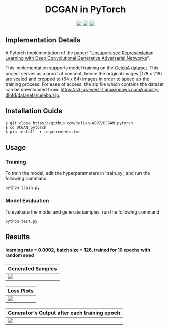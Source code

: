 <h1 align="center">
  <b>DCGAN in PyTorch</b><br>
</h1>

<p align="center">
      <a href="https://www.python.org/">
        <img src="https://img.shields.io/badge/Python-3.9-ff69b4.svg" /></a>
       <a href= "https://pytorch.org/">
        <img src="https://img.shields.io/badge/PyTorch-1.9-2BAF2B.svg" /></a>
       <a href= "https://github.com/julian-8897/Vanilla-VAE-PyTorch/blob/master/LICENSE.md">
        <img src="https://img.shields.io/badge/license-MIT-blue.svg" /></a>
         
</p>

## Implementation Details

A Pytorch implementation of the paper: "[Unsupervised Representation Learning with Deep Convolutional Generative Adversarial Networks](https://arxiv.org/abs/1511.06434)".

This implementation supports model training on the [CelebA dataset](http://mmlab.ie.cuhk.edu.hk/projects/CelebA.html). This project serves as a proof of concept, hence the original images (178 x 218) are scaled and cropped to (64 x 64) images in order to speed up the training process. For ease of access, the zip file which contains the dataset can be downloaded from: https://s3-us-west-1.amazonaws.com/udacity-dlnfd/datasets/celeba.zip.

## Installation Guide

```
$ git clone https://github.com/julian-8897/DCGAN_pytorch
$ cd DCGAN_pytorch
$ pip install -r requirements.txt
```

## Usage

### Training

To train the model, edit the hyperparameters in 'train.py', and run the following command:

```
python train.py 
```

### Model Evaluation

To evaluate the model and generate samples, run the following command:

```
python test.py 
```

<h2 align="left">
  <b>Results</b><br>
</h2>

#### learning rate = 0.0002, batch size = 128, trained for 10 epochs with random seed

| Generated Samples | 
| ------------------| 
| ![][1]            | 


| Loss Plots        |
| ------------------| 
| ![][2]            | 

| Generator's Output after each training epoch |
| ------------------------------------| 
| ![][3]                              |

[1]: https://github.com/julian-8897/DCGAN_pytorch/blob/main/results/dcgan_generated_epoch_10.png
[2]: https://github.com/julian-8897/DCGAN_pytorch/blob/main/results/dcgan_losses_epoch_10.png
[3]: https://github.com/julian-8897/DCGAN_pytorch/blob/main/results/generated_epoch_10.gif
